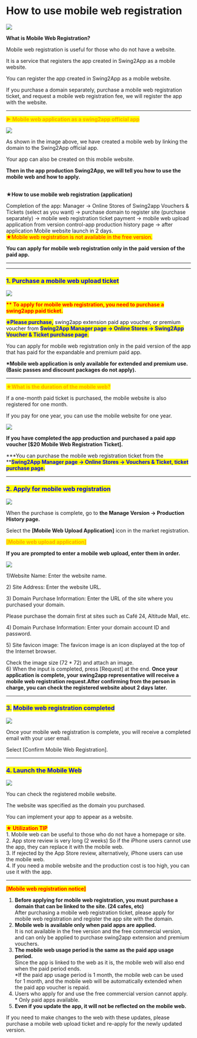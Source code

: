 # How to use mobile web registration

![](https://support.swing2app.com/wp-content/uploads/2018/10/web\_reg.png)

**What is Mobile Web Registration?**

Mobile web registration is useful for those who do not have a website.

It is a service that registers the app created in Swing2App as a mobile website.

You can register the app created in Swing2App as a mobile website. &#x20;

If you purchase a domain separately, purchase a mobile web registration ticket, and request a mobile web registration fee, we will register the app with the website.&#x20;

***

<mark style="color:orange;background-color:yellow;">**▶ Mobile web application as a swing2app official app**</mark>

![](https://support.swing2app.com/wp-content/uploads/2018/10/%EB%AA%A8%EB%B0%94%EC%9D%BC%EC%9B%B9-%EC%98%81%EB%AC%B86.png)

As shown in the image above, we have created a mobile web by linking the domain to the Swing2App official app.

Your app can also be created on this mobile website.

**Then in the app production Swing2App, we will tell you how to use the mobile web and how to apply.**

\
**★How to use mobile web registration (application)**

Completion of the app: Manager → Online Stores of Swing2app Vouchers & Tickets (select as you want) → purchase domain to register site (purchase separately) → mobile web registration ticket payment → mobile web upload application from version control-app production history page → after application Mobile website launch in 2 days.\
<mark style="color:red;">★Mobile web registration is not available in the free version.</mark>

**You can apply for mobile web registration only in the paid version of the paid app.**

***

&#x20;

***

### <mark style="color:blue;">**1. Purchase a mobile web upload ticket**</mark>

![](https://support.swing2app.com/wp-content/uploads/2018/10/%E1%84%86%E1%85%A9%E1%84%87%E1%85%A1%E1%84%8B%E1%85%B5%E1%86%AF%E1%84%8B%E1%85%B0%E1%86%B8-%E1%84%8B%E1%85%A7%E1%86%BC%E1%84%86%E1%85%AE%E1%86%AB.png)

<mark style="color:red;">**\*\* To apply for mobile web registration, you need to purchase a swing2app paid ticket.**</mark>

<mark style="color:blue;">**※Please purchase,**</mark> swing2app extension paid app voucher, or premium voucher from <mark style="color:blue;">**Swing2App Manager page → Online Stores → Swing2App Voucher & Ticket purchase page**</mark><mark style="color:blue;">.</mark>

You can apply for mobile web registration only in the paid version of the app that has paid for the expandable and premium paid app.&#x20;

&#x20;**\*Mobile web application is only available for extended and premium use. (Basic passes and discount packages do not apply).**

****

<mark style="color:orange;">**★What is the duration of the mobile web?**</mark>

If a one-month paid ticket is purchased, the mobile website is also registered for one month.

If you pay for one year, you can use the mobile website for one year.

![](https://support.swing2app.com/wp-content/uploads/2018/10/%E1%84%86%E1%85%A9%E1%84%87%E1%85%A1%E1%84%8B%E1%85%B5%E1%86%AF%E1%84%8B%E1%85%B0%E1%86%B8-%E1%84%8B%E1%85%A7%E1%86%BC%E1%84%86%E1%85%AE%E1%86%AB2-e1594981940687.png)

**If you have completed the app production and purchased a paid app voucher \[$20 Mobile Web Registration Ticket].**&#x20;

**\*You can purchase the mobile web registration ticket from the **<mark style="color:blue;">**Swing2App Manager page → Online Stores → Vouchers & Ticket, ticket purchase page.**</mark>

***

### <mark style="color:blue;">**2. Apply for mobile web registration**</mark>

![](https://support.swing2app.com/wp-content/uploads/2018/10/%EB%AA%A8%EB%B0%94%EC%9D%BC%EC%9B%B9-%EC%98%81%EB%AC%B83.png)

When the purchase is complete, go to **the Manage Version → Production History page.**

Select the **\[Mobile Web Upload Application]** icon in the market registration.

<mark style="color:orange;"></mark>

<mark style="color:orange;">**\[Mobile web upload application]**</mark>

**If you are prompted to enter a mobile web upload, enter them in order.**

![](https://support.swing2app.com/wp-content/uploads/2018/10/%EB%AA%A8%EB%B0%94%EC%9D%BC%EC%9B%B9-%EC%98%81%EB%AC%B84.png)



1\)Website Name: Enter the website name.&#x20;

2\) Site Address: Enter the website URL.&#x20;

3\) Domain Purchase Information: Enter the URL of the site where you purchased your domain.

Please purchase the domain first at sites such as Café 24, Altitude Mall, etc.

4\) Domain Purchase Information: Enter your domain account ID and password.

5\) Site favicon image: The favicon image is an icon displayed at the top of the Internet browser.

Check the image size (72 \* 72) and attach an image.\
6\) When the input is completed, press \[Request] at the end. **Once your application is complete, your swing2app representative will receive a mobile web registration request.After confirming from the person in charge, you can check the registered website about 2 days later.**&#x20;

****

### <mark style="color:blue;">3.</mark> <mark style="color:blue;"></mark><mark style="color:blue;">**Mobile web registration completed**</mark>

![](https://support.swing2app.com/wp-content/uploads/2018/10/%EB%AA%A8%EB%B0%94%EC%9D%BC%EC%9B%B9-%EC%98%81%EB%AC%B85.png)

Once your mobile web registration is complete, you will receive a completed email with your user email.&#x20;

Select \[Confirm Mobile Web Registration].

***

### <mark style="color:blue;">**4. Launch the Mobile Web**</mark>

![](https://support.swing2app.com/wp-content/uploads/2018/10/%EB%AA%A8%EB%B0%94%EC%9D%BC%EC%9B%B9-%EC%98%81%EB%AC%B86.png)

You can check the registered mobile website.

The website was specified as the domain you purchased.

You can implement your app to appear as a website.



<mark style="color:red;">**★ Utilization TIP**</mark>\
1\. Mobile web can be useful to those who do not have a homepage or site.\
2\. App store review is very long (2 weeks) So if the iPhone users cannot use the app, they can replace it with the mobile web.\
3\. If rejected by the App Store review, alternatively, iPhone users can use the mobile web.\
4\. If you need a mobile website and the production cost is too high, you can use it with the app.

***

<mark style="color:red;">**\[Mobile web registration notice]**</mark>

1. **Before applying for mobile web registration, you must purchase a domain that can be linked to the site. (24 cafes, etc)**\
   After purchasing a mobile web registration ticket, please apply for mobile web registration and register the app site with the domain.
2. **Mobile web is available only when paid apps are applied.**\
   It is not available in the free version and the free commercial version, and can only be applied to purchase swing2app extension and premium vouchers.&#x20;
3. **The mobile web usage period is the same as the paid app usage period.**\
   Since the app is linked to the web as it is, the mobile web will also end when the paid period ends.\
   \*If the paid app usage period is 1 month, the mobile web can be used for 1 month, and the mobile web will be automatically extended when the paid app voucher is repaid.
4. Users who apply for and use the free commercial version cannot apply. \* Only paid apps available.
5. **Even if you update the app, it will not be reflected on the mobile web.**

If you need to make changes to the web with these updates, please purchase a mobile web upload ticket and re-apply for the newly updated version.
